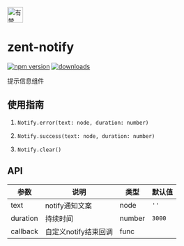 <p>
	<a href="https://github.com/youzan/">
		<img alt="有赞logo" width="36px" src="https://img.yzcdn.cn/public_files/2017/02/09/e84aa8cbbf7852688c86218c1f3bbf17.png" alt="youzan" />
	</a>
</p>

# zent-notify

[![npm version](https://img.shields.io/npm/v/zent-notify.svg?style=flat)](https://www.npmjs.com/package/zent-notify) [![downloads](https://img.shields.io/npm/dt/zent-notify.svg)](https://www.npmjs.com/package/zent-notify)

提示信息组件

## 使用指南

1.  `Notify.error(text: node, duration: number)`

2.  `Notify.success(text: node, duration: number)`

3.  `Notify.clear()`

## API

| 参数       | 说明            | 类型     | 默认值    |
| -------- | ------------- | ------ | ------ |
| text     | notify通知文案    | node   | `''`   |
| duration | 持续时间          | number | `3000` |
| callback | 自定义notify结束回调 | func   |        |
